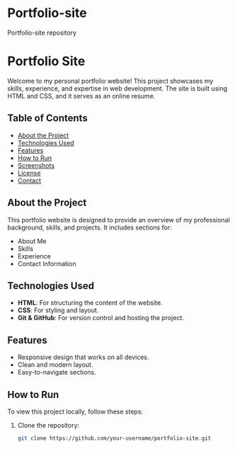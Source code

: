# Portfolio-site
Portfolio-site repository
# Portfolio Site

Welcome to my personal portfolio website! This project showcases my skills, experience, and expertise in web development. The site is built using HTML and CSS, and it serves as an online resume.

## Table of Contents
- [About the Project](#about-the-project)
- [Technologies Used](#technologies-used)
- [Features](#features)
- [How to Run](#how-to-run)
- [Screenshots](#screenshots)
- [License](#license)
- [Contact](#contact)

## About the Project
This portfolio website is designed to provide an overview of my professional background, skills, and projects. It includes sections for:
- About Me
- Skills
- Experience
- Contact Information

## Technologies Used
- **HTML**: For structuring the content of the website.
- **CSS**: For styling and layout.
- **Git & GitHub**: For version control and hosting the project.

## Features
- Responsive design that works on all devices.
- Clean and modern layout.
- Easy-to-navigate sections.

## How to Run
To view this project locally, follow these steps:
1. Clone the repository:
   ```bash
   git clone https://github.com/your-username/portfolio-site.git
